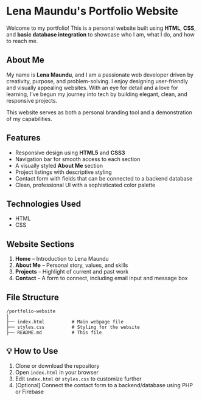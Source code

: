 
# Lena Maundu's Portfolio Website

Welcome to my portfolio! This is a personal website built using **HTML**, **CSS**, and **basic database integration** to showcase who I am, what I do, and how to reach me.

## About Me

My name is **Lena Maundu**, and I am a passionate web developer driven by creativity, purpose, and problem-solving. I enjoy designing user-friendly and visually appealing websites. With an eye for detail and a love for learning, I’ve begun my journey into tech by building elegant, clean, and responsive projects.

This website serves as both a personal branding tool and a demonstration of my capabilities.

## Features

- Responsive design using **HTML5** and **CSS3**
- Navigation bar for smooth access to each section
- A visually styled **About Me** section
- Project listings with descriptive styling
- Contact form with fields that can be connected to a backend database
- Clean, professional UI with a sophisticated color palette

## Technologies Used

- HTML
- CSS


## Website Sections

1. **Home** – Introduction to Lena Maundu
2. **About Me** – Personal story, values, and skills
3. **Projects** – Highlight of current and past work
4. **Contact** – A form to connect, including email input and message box

##  File Structure

```
/portfolio-website
│
├── index.html          # Main webpage file
├── styles.css          # Styling for the website            
├── README.md           # This file
```

## 💡 How to Use

1. Clone or download the repository
2. Open `index.html` in your browser
3. Edit `index.html` or `styles.css` to customize further
4. [Optional] Connect the contact form to a backend/database using PHP or Firebase

